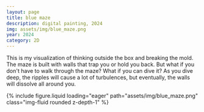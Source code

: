 ```yaml
---
layout: page
title: blue maze
description: digital painting, 2024
img: assets/img/blue_maze.png
year: 2024
category: 2D
---
```


This is my visualization of thinking outside the box and breaking the mold. The maze is built with walls that trap you or hold you back. But what if you don't have to walk through the maze? What if you can dive it? As you dive deep, the ripples will cause a lot of turbulences, but eventually, the walls will dissolve all around you.

<div class="row">
    <div class="col-sm mt-3 mt-md-0">
        {% include figure.liquid loading="eager" path="assets/img/blue_maze.png" class="img-fluid rounded z-depth-1" %}
    </div>
</div>
